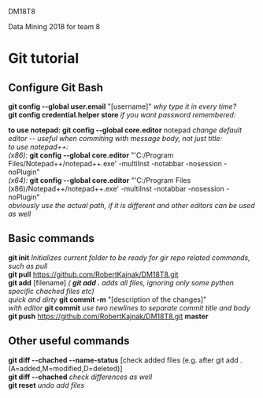  DM18T8

Data Mining 2018 for team 8

# Git tutorial

## Configure Git Bash  
**git config --global user.email** "\[username\]"  *why type it in every time?*  
**git config credential.helper store** *if you want password remembered:*  

**to use notepad: git config --global core.editor** notepad  *change default editor -- useful when commiting with message body, not just title:*   
*to use notepad++:*  
*(x86):* **git config --global core.editor** "'C:/Program Files/Notepad++/notepad++.exe' -multiInst -notabbar -nosession -noPlugin"    
*(x64):* **git config --global core.editor** "'C:/Program Files (x86)/Notepad++/notepad++.exe' -multiInst -notabbar -nosession -noPlugin"  
*obviously use the actual path, if it is different and other editors can be used as well*  

## Basic commands 
**git init** *Initializes current folder to be ready for gir repo related commands, such as pull*  
**git pull** https://github.com/RobertKajnak/DM18T8.git  
**git add** \[filename\] *( **git add .** adds all files, ignoring only some python specific chached files etc)*   
*quick and dirty*  **git commit -m** "\[description of the changes\]"  
*with editor*  **git commit**  *use two newlines to separate commit title and body*  
**git push** https://github.com/RobertKajnak/DM18T8.git **master**  

## Other useful commands  
**git diff --chached --name-status** \[check added files (e.g. after git add . (A=added,M=modified,D=deleted)\]  
**git diff --chached**  *check differences as well*  
**git reset** *undo add files*  
